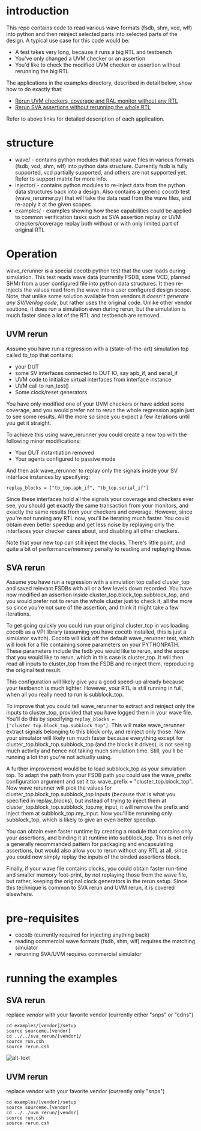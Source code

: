﻿# introduction
 
This repo contains code to read various wave formats (fsdb, shm, vcd, wlf) into python and then reinject selected parts into selected parts of the design. A typical use case for this code would be:

* A test takes very long, because it runs a big RTL and testbench
* You've only changed a UVM checker or an assertion
* You'd like to check the modified UVM checker or assertion without rerunning the big RTL

The applications in the examples directory, described in detail below, show how to do exactly that:

* [Rerun UVM checkers, coverage and RAL monitor without any RTL](https://github.com/avidan-efody/wave_rerunner#uvm-rerun)
* [Rerun SVA assertions without rerunning the whole RTL](https://github.com/avidan-efody/wave_rerunner#sva-rerun)

Refer to above links for detailed description of each application.

# structure

* wave/ - contains python modules that read wave files in various formats (fsdb, vcd, shm, wlf) into python data structure. Currently fsdb is fully supported, vcd partially supported, and others are not supported yet. Refer to support matrix for more info.
* injector/ - contains python modules to re-inject data from the python data structures back into a design. Also contains a generic cocotb test (wave_rerunner.py) that will take the data read from the wave files, and re-apply it at the given scopes
* examples/ - examples showing how these capabilities could be applied to common verification tasks such as SVA assertion replay or UVM checkers/coverage replay both without or with only limited part of original RTL

# Operation

wave_rerunner is a special cocotb python test that the user loads during simulation. This test reads wave data (currently FSDB, some VCD, planned SHM) from a user configured file into python data structures. It then re-injects the values read from the wave into a user configured design scope. Note, that unlike some solution available from vendors it *doesn't generate any SV/Verilog code*, but rather uses the original code. Unlike other vendor soutions, it does run a simulation even during rerun, but the simulation is much faster since a lot of the RTL and testbench are removed.

## UVM rerun

Assume you have run a regression with a (state-of-the-art) simulation top called tb_top that contains:
* your DUT
* some SV interfaces connected to DUT IO, say apb_if, and serial_if
* UVM code to initialize virtual interfaces from interface instance
* UVM call to run_test()
* Some clock/reset generators

You have only modified one of your UVM checkers or have added some coverage, and you would prefer not to rerun the whole regression again just to see some results. All the more so since you expect a few iterations until you get it straight.

To achieve this using wave_rerunner you could create a new top with the following minor modifications:
* Your DUT instantiation removed
* Your agents configured to passive mode

And then ask wave_rerunner to replay only the signals inside your SV interface instances by specifying:

```replay_blocks = ["tb_top.apb_if", "tb_top.serial_if"]```

Since these interfaces hold all the signals your coverage and checkers ever see, you should get exactly the same transaction from your monitors, and exactly the same results from your checkers and coverage. However, since you're not running any RTL now, you'll be iterating much faster. You could obtain even better speedup and get less noise by replaying only the interfaces your checker cares about, and disabling all other checkers. 

Note that your new top can still inject the clocks. There's little point, and quite a bit of performance/memory penalty to reading and replaying those.

## SVA rerun

Assume you have run a regression with a simulation top called cluster_top and saved relevant FSDBs with all or a few levels down recorded. You have now modified an assertion inside cluster_top.block_top.subblock_top, and you would prefer not to rerun the whole cluster just to check it, all the more so since you're not sure of the assertion, and think it might take a few iterations.

To get going quickly you could run your original cluster_top in vcs loading cocotb as a VPI library (assuming you have cocotb installed, this is just a simulator switch). Cocotb will kick off the default wave_rerunner test, which will look for a file containing some parameters on your PYTHONPATH. These parameters include the fsdb you would like to rerun, and the scope that you would like to rerun, which in this case is cluster_top. It will then read all inputs to cluster_top from the FSDB and re-inject them, reproducing the original test result.

This configuration will likely give you a good speed-up already because your testbench is much lighter. However, your RTL is still running in full, when all you really need to run is subblock_top.

To improve that you could tell wave_rerunner to extract and reinject only the inputs to cluster_top, provided that you have logged them in your wave file. You'll do this by specifying ```replay_blocks = ["cluster_top.block_top.subblock_top"]```. This will make wave_rerunner extract signals belonging to this block only, and reinject only those. Now your simulator will likely run much faster because everything except for cluster_top.block_top.subblock_top (and the blocks it drives), is not seeing much activity and hence not taking much simulation time. Still, you'll be running a lot that you're not actually using.

A further improvement would be to load subblock_top as your simulation top. To adapt the path from your FSDB path you could use the wave_prefix configuration argument and set it to: wave_prefix = "cluster_top.block_top". Now wave rerunner will pick the values for cluster_top.block_top.subblock_top inputs (because that is what you specified in replay_blocks), but instead of trying to inject them at cluster_top.block_top.subblock_top.my_input, it will remove the prefix and inject them at subblock_top.my_input. Now you'll be rerunning only subblock_top, which is likely to give an even better speedup.

You can obtain even faster runtime by creating a module that contains only your assertions, and binding it at runtime into subblock_top. This is not only a generally recommanded pattern for packaging and encapsulating assertions, but would also allow you to rerun without any RTL at all, since you could now simply replay the inputs of the binded assertions block.

Finally, if your wave file contains clocks, you could obtain faster run-time and smaller memory foot-print, by not replaying those from the wave file, but rather, keeping the original clock generators in the rerun setup. Since this technique is common to SVA rerun and UVM rerun, it is covered elsewhere.

# pre-requisites

* cocotb (currently required for injecting anything back)
* reading commercial wave formats (fsdb, shm, wlf) requires the matching simulator
* rerunning SVA/UVM requires commercial simulator

# running the examples

## SVA rerun

replace *vendor* with your favorite vendor (currently either "snps" or "cdns")

```
cd examples/[vendor]/setup
source sourceme.[vendor]
cd ../../sva_rerun/[vendor]/
source run.csh 
source rerun.csh
```

![alt-text](https://github.com/avidan-efody/assertion_rerun/blob/main/examples/sva_rerun/assertion-rerun.gif)

## UVM rerun

replace vendor with your favorite vendor (currently only "snps")

```
cd examples/[vendor]/setup
source sourceme.[vendor]
cd ../../uvm_rerun/[vendor]
source run.csh
source rerun.csh
```
